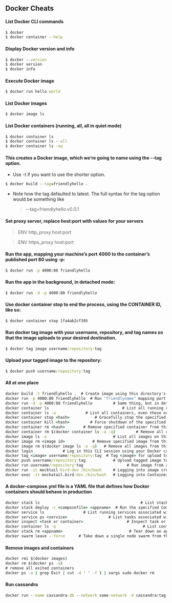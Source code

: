 ## Docker Cheats

#### List Docker CLI commands

```cmd
$ docker
$ docker container --help
```

#### Display Docker version and info

```cmd
$ docker --version
$ docker version
$ docker info
```

#### Execute Docker image

```cmd
$ docker run hello-world
```

#### List Docker images

```cmd
$ docker image ls
```

#### List Docker containers (running, all, all in quiet mode)

```cmd
$ docker container ls
$ docker container ls --all
$ docker container ls -aq
```

#### This creates a Docker image, which we’re going to name using the --tag option.

* Use -t if you want to use the shorter option.
```cmd
$ docker build --tag=friendlyhello .
```

* Note how the tag defaulted to latest. The full syntax for the tag option would be something like

  >  --tag=friendlyhello:v0.0.1
#### Set proxy server, replace host:port with values for your servers

> ENV http_proxy host:port

> ENV https_proxy host:port

#### Run the app, mapping your machine’s port 4000 to the container’s published port 80 using -p:

```cmd
$ docker run -p 4000:80 friendlyhello
```

#### Run the app in the background, in detached mode:

```cmd
$ docker run -d -p 4000:80 friendlyhello
```

#### Use docker container stop to end the process, using the CONTAINER ID, like so:
```cmd
$ docker container stop 1fa4ab2cf395
```

#### Run docker tag image with your username, repository, and tag names so that the image uploads to your desired destination.
```cmd
$ docker tag image username/repository:tag
```

#### Upload your tagged image to the repository:

```cmd
$ docker push username/repository:tag
```
#### All at one place
```cmd
docker build -t friendlyhello .  # Create image using this directory's Dockerfile
docker run -p 4000:80 friendlyhello  # Run "friendlyname" mapping port 4000 to 80
docker run -d -p 4000:80 friendlyhello         # Same thing, but in detached mode
docker container ls                                # List all running containers
docker container ls -a             # List all containers, even those not running
docker container stop <hash>           # Gracefully stop the specified container
docker container kill <hash>         # Force shutdown of the specified container
docker container rm <hash>        # Remove specified container from this machine
docker container rm $(docker container ls -a -q)         # Remove all containers
docker image ls -a                             # List all images on this machine
docker image rm <image id>            # Remove specified image from this machine
docker image rm $(docker image ls -a -q)   # Remove all images from this machine
docker login             # Log in this CLI session using your Docker credentials
docker tag <image> username/repository:tag  # Tag <image> for upload to registry
docker push username/repository:tag            # Upload tagged image to registry
docker run username/repository:tag                   # Run image from a registry
docker run -it mocktail-bird-dev /bin/bash     # Logging into image created
docker exec -it mockatail.bird-dev /bin/bash   # Logging into Container created
```
#### A docker-compose.yml file is a YAML file that defines how Docker containers should behave in production
```cmd
docker stack ls                                            # List stacks or apps
docker stack deploy -c <composefile> <appname>  # Run the specified Compose file
docker service ls                 # List running services associated with an app
docker service ps <service>                  # List tasks associated with an app
docker inspect <task or container>                   # Inspect task or container
docker container ls -q                                      # List container IDs
docker stack rm <appname>                             # Tear down an application
docker swarm leave --force      # Take down a single node swarm from the manager
```

#### Remove images and containers
```cmd
docker rmi $(docker images)
docker rm $(docker ps -a)
# remove all exited containers
docker ps -a | grep Exit | cut -d ' ' -f 1 | xargs sudo docker rm
```
#### Run cassandra
```cmd
docker run --name cassandra-db --network some-network -d cassandra:tag
```

